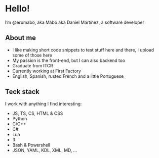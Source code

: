 # Hello!

I’m @erumabo, aka Mabo aka Daniel Martínez, a software developer

## About me

- I like making short code snippets to test stuff here and there, I upload some of those here
- My passion is the front-end, but I can also backend too
- Graduate from ITCR
- Currently working at First Factory
- English, Spanish, rusted French and a little Portuguese

## Teck stack

I work with anything I find interesting:

- JS, TS, CS, HTML & CSS
- Python
- C/C++
- C#
- Lua
- R
- Bash & Powershell
- JSON, YAML, KDL, XML, MD, ...